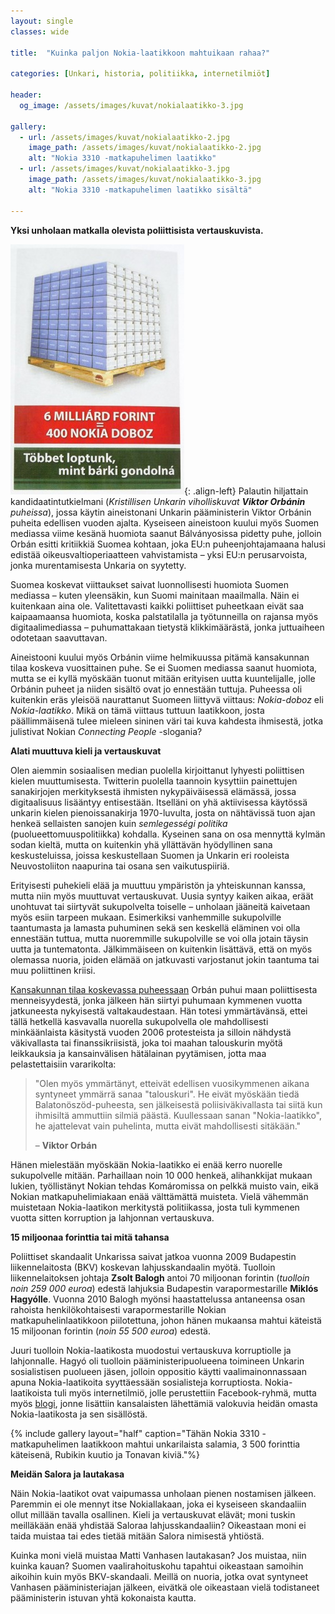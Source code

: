 ```yaml
---
layout: single
classes: wide

title:  "Kuinka paljon Nokia-laatikkoon mahtuikaan rahaa?"

categories: [Unkari, historia, politiikka, internetilmiöt]

header:
  og_image: /assets/images/kuvat/nokialaatikko-3.jpg

gallery:
  - url: /assets/images/kuvat/nokialaatikko-2.jpg
    image_path: /assets/images/kuvat/nokialaatikko-2.jpg
    alt: "Nokia 3310 -matkapuhelimen laatikko"
  - url: /assets/images/kuvat/nokialaatikko-3.jpg
    image_path: /assets/images/kuvat/nokialaatikko-3.jpg
    alt: "Nokia 3310 -matkapuhelimen laatikko sisältä"

---
```


**Yksi unholaan matkalla olevista poliittisista vertauskuvista.**

![Nokia-laatikoita](/assets/images/kuvat/nokialaatikko-1.jpg){: .align-left}
Palautin hiljattain kandidaatintutkielmani (*Kristillisen Unkarin viholliskuvat* ***Viktor Orbánin*** *puheissa*), jossa käytin aineistonani Unkarin pääministerin Viktor Orbánin puheita edellisen vuoden ajalta. Kyseiseen aineistoon kuului myös Suomen mediassa viime kesänä huomiota saanut Bálványosissa pidetty puhe, jolloin Orbán esitti kritiikkiä Suomea kohtaan, joka EU:n puheenjohtajamaana halusi edistää oikeusvaltioperiaatteen vahvistamista – yksi EU:n perusarvoista, jonka murentamisesta Unkaria on syytetty.

Suomea koskevat viittaukset saivat luonnollisesti huomiota Suomen mediassa – kuten yleensäkin, kun Suomi mainitaan maailmalla. Näin ei kuitenkaan aina ole. Valitettavasti kaikki poliittiset puheetkaan eivät saa kaipaamaansa huomiota, koska palstatilalla ja työtunneilla on rajansa myös digitaalimediassa – puhumattakaan tietystä klikkimäärästä, jonka juttuaiheen odotetaan saavuttavan.

Aineistooni kuului myös Orbánin viime helmikuussa pitämä kansakunnan tilaa koskeva vuosittainen puhe. Se ei Suomen mediassa saanut huomiota, mutta se ei kyllä myöskään tuonut mitään erityisen uutta kuuntelijalle, jolle Orbánin puheet ja niiden sisältö ovat jo ennestään tuttuja. Puheessa oli kuitenkin eräs yleisöä naurattanut Suomeen liittyvä viittaus: *Nokia-doboz* eli *Nokia-laatikko*. Mikä on tämä viittaus tuttuun laatikkoon, josta päällimmäisenä tulee mieleen sininen väri tai kuva kahdesta ihmisestä, jotka julistivat Nokian *Connecting People* -slogania?

**Alati muuttuva kieli ja vertauskuvat**

Olen aiemmin sosiaalisen median puolella kirjoittanut lyhyesti poliittisen kielen muuttumisesta. Twitterin puolella taannoin kysyttiin painettujen sanakirjojen merkityksestä ihmisten nykypäiväisessä elämässä, jossa digitaalisuus lisääntyy entisestään. Itselläni on yhä aktiivisessa käytössä unkarin kielen pienoissanakirja 1970-luvulta, josta on nähtävissä tuon ajan henkeä sellaisten sanojen kuin *semlegességi politika* (puolueettomuuspolitiikka) kohdalla. Kyseinen sana on osa mennyttä kylmän sodan kieltä, mutta on kuitenkin yhä yllättävän hyödyllinen sana keskusteluissa, joissa keskustellaan Suomen ja Unkarin eri rooleista Neuvostoliiton naapurina tai osana sen vaikutuspiiriä.

Erityisesti puhekieli elää ja muuttuu ympäristön ja yhteiskunnan kanssa, mutta niin myös muuttuvat vertauskuvat. Uusia syntyy kaiken aikaa, eräät unohtuvat tai siirtyvät sukupolvelta toiselle – unholaan jääneitä kaivetaan myös esiin tarpeen mukaan. Esimerkiksi vanhemmille sukupolville taantumasta ja lamasta puhuminen sekä sen keskellä eläminen voi olla ennestään tuttua, mutta nuoremmille sukupolville se voi olla jotain täysin uutta ja tuntematonta. Jälkimmäiseen on kuitenkin lisättävä, että on myös olemassa nuoria, joiden elämää on jatkuvasti varjostanut jokin taantuma tai muu poliittinen kriisi.

[Kansakunnan tilaa koskevassa puheessaan](https://www.kormany.hu/en/the-prime-minister/the-prime-minister-s-speeches/prime-minister-viktor-orban-s-state-of-the-nation-address-2020) Orbán puhui maan poliittisesta menneisyydestä, jonka jälkeen hän siirtyi puhumaan kymmenen vuotta jatkuneesta nykyisestä valtakaudestaan. Hän totesi ymmärtävänsä, ettei tällä hetkellä kasvavalla nuorella sukupolvella ole mahdollisesti minkäänlaista käsitystä vuoden 2006 protesteista ja silloin nähdystä väkivallasta tai finanssikriisistä, joka toi maahan talouskurin myötä leikkauksia ja kansainvälisen hätälainan pyytämisen, jotta maa pelastettaisiin vararikolta:

>"Olen myös ymmärtänyt, etteivät edellisen vuosikymmenen aikana syntyneet ymmärrä sanaa "talouskuri". He eivät myöskään tiedä Balatonöszöd-puheesta, sen jälkeisestä poliisiväkivallasta tai siitä kun ihmisiltä ammuttiin silmiä päästä. Kuullessaan sanan "Nokia-laatikko", he ajattelevat vain puhelinta, mutta eivät mahdollisesti sitäkään."
>
>– **Viktor Orbán**

Hänen mielestään myöskään Nokia-laatikko ei enää kerro nuorelle sukupolvelle mitään. Parhaillaan noin 10 000 henkeä, alihankkijat mukaan lukien, työllistänyt Nokian tehdas Komáromissa on pelkkä muisto vain, eikä Nokian matkapuhelimiakaan enää välttämättä muisteta. Vielä vähemmän muistetaan Nokia-laatikon merkitystä politiikassa, josta tuli kymmenen vuotta sitten korruption ja lahjonnan vertauskuva.

**15 miljoonaa forinttia tai mitä tahansa**

Poliittiset skandaalit Unkarissa saivat jatkoa vuonna 2009 Budapestin liikennelaitosta (BKV) koskevan lahjusskandaalin myötä. Tuolloin liikennelaitoksen johtaja **Zsolt Balogh** antoi 70 miljoonan forintin (*tuolloin noin 259 000 euroa*) edestä lahjuksia Budapestin varapormestarille **Miklós Hagyólle**. Vuonna 2010 Balogh myönsi haastattelussa antaneensa osan rahoista henkilökohtaisesti varapormestarille Nokian matkapuhelinlaatikkoon piilotettuna, johon hänen mukaansa mahtui käteistä 15 miljoonan forintin (*noin 55 500 euroa*) edestä.

Juuri tuolloin Nokia-laatikosta muodostui vertauskuva korruptiolle ja lahjonnalle. Hagyó oli tuolloin pääministeripuolueena toimineen Unkarin sosialistisen puolueen jäsen, jolloin oppositio käytti vaalimainonnassaan apuna Nokia-laatikoita syyttäessään sosialisteja korruptiosta. Nokia-laatikoista tuli myös internetilmiö, jolle perustettiin Facebook-ryhmä, mutta myös [blogi](https://nokiadoboz.blog.hu/), jonne lisättiin kansalaisten lähettämiä valokuvia heidän omasta Nokia-laatikosta ja sen sisällöstä.

{% include gallery layout="half" caption="Tähän Nokia 3310 -matkapuhelimen laatikkoon mahtui unkarilaista salamia, 3 500 forinttia käteisenä, Rubikin kuutio ja Tonavan kiviä."%}

**Meidän Salora ja lautakasa**

Näin Nokia-laatikot ovat vaipumassa unholaan pienen nostamisen jälkeen. Paremmin ei ole mennyt itse Nokiallakaan, joka ei kyseiseen skandaaliin ollut millään tavalla osallinen. Kieli ja vertauskuvat elävät; moni tuskin meilläkään enää yhdistää Saloraa lahjusskandaaliin? Oikeastaan moni ei taida muistaa tai edes tietää mitään Salora nimisestä yhtiöstä.

Kuinka moni vielä muistaa Matti Vanhasen lautakasan? Jos muistaa, niin kuinka kauan? Suomen vaalirahoituskohu tapahtui oikeastaan samoihin aikoihin kuin myös BKV-skandaali. Meillä on nuoria, jotka ovat syntyneet Vanhasen pääministeriajan jälkeen, eivätkä ole oikeastaan vielä todistaneet pääministerin istuvan yhtä kokonaista kautta.
